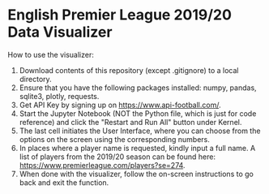 # English Premier League 2019/20 Data Visualizer

How to use the visualizer:

1) Download contents of this repository (except .gitignore) to a local directory.
2) Ensure that you have the following packages installed: numpy, pandas, sqlite3, plotly, requests.
3) Get API Key by signing up on https://www.api-football.com/.
4) Start the Jupyter Notebook (NOT the Python file, which is just for code reference) and click the "Restart and Run All" button under Kernel.
5) The last cell initiates the User Interface, where you can choose from the options on the screen using the corresponding numbers.
6) In places where a player name is requested, kindly input a full name. A list of players from the 2019/20 season can be found here: https://www.premierleague.com/players?se=274.
7) When done with the visualizer, follow the on-screen instructions to go back and exit the function.
